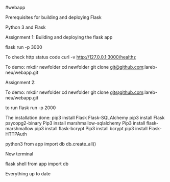 #webapp

Prerequisites for building and deploying Flask

Python 3 and Flask


Assignment 1:
Building and deploying the flask app

flask run -p 3000


To check http status code
curl -v http://127.0.0.1:3000/healthz



To demo: 
mkdir newfolder
cd newfolder
git clone git@github.com:lareb-neu/webapp.git


Assignment 2: 

To demo: 
mkdir newfolder
cd newfolder
git clone git@github.com:lareb-neu/webapp.git

to run flask run -p 2000


The installation done:
pip3 install Flask Flask-SQLAlchemy
pip3 install Flask psycopg2-binary
Pip3 install marshmallow-sqlalchemy
Pip3 install flask-marshmallow
pip3 install flask-bcrypt
Pip3 install bcrypt
pip3 install Flask-HTTPAuth

python3
from app import db
 db.create_all()


New terminal

flask shell
 from app import db

Everything up to date